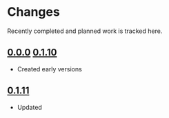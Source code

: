 # Changes
Recently completed and planned work is tracked here.

## [0.0.0](.) [0.1.10](.)
- Created early versions

## [0.1.11](.)
- Updated
